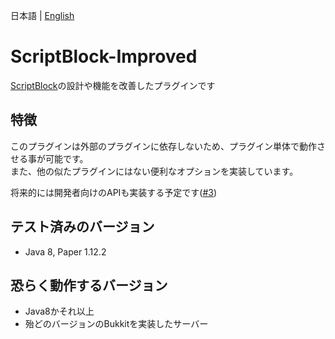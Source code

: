 日本語 | [English](docs/README_EN.md)

# ScriptBlock-Improved

[ScriptBlock](https://dev.bukkit.org/projects/scriptblock)の設計や機能を改善したプラグインです

## 特徴

このプラグインは外部のプラグインに依存しないため、プラグイン単体で動作させる事が可能です。  
また、他の似たプラグインにはない便利なオプションを実装しています。

将来的には開発者向けのAPIも実装する予定です([#3](https://github.com/kuro46/ScriptBlock-Improved/issues/3))

## テスト済みのバージョン

- Java 8, Paper 1.12.2

## 恐らく動作するバージョン

- Java8かそれ以上
- 殆どのバージョンのBukkitを実装したサーバー
